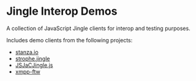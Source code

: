 # Jingle Interop Demos

A collection of JavaScript Jingle clients for interop and testing purposes.

Includes demo clients from the following projects:
- [stanza.io](https://github.com/legastero/stanza.io)
- [strophe.jingle](https://github.com/ESTOS/strophe.jingle)
- [JSJaCJingle.js](https://github.com/valeriansaliou/jsjac-jingle)
- [xmpp-ftw](https://xmpp-ftw.jit.su/)
